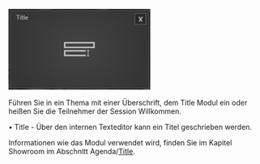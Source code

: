 ![TitleModul](../img/Manager/Module/Titel_Module.PNG) 

Führen Sie in ein Thema mit einer Überschrift, dem Title Modul ein oder heißen Sie die Teilnehmer der Session Willkommen.

•    Title - Über den internen Texteditor kann ein Titel geschrieben werden. 


Informationen wie das Modul verwendet wird, finden Sie im Kapitel Showroom im Abschnitt Agenda/[Title](../../agendaalternate/#title).
